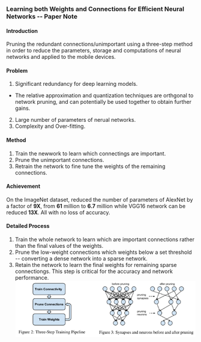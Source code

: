 ### Learning both Weights and Connections for Efficient Neural Networks -- Paper Note
#### Introduction
Pruning the redundant connections/unimportant using a three-step method in order to reduce the parameters, storage and computations of neural networks and applied to the mobile devices.

#### Problem
1. Significant redundancy for deep learning models.
 + The relative approximation and quantization techniques are orthgonal to network pruning, and can potentially be used together to obtain further gains.
2. Large number of parameters of nerual networks.
3. Complexity and Over-fitting.

#### Method
1. Train the newwork to learn which connectings are important.
2. Prune the unimportant connections.
3. Retrain the network to fine tune the weights of the remaining connections.

#### Achievement
On the ImageNet dataset, reduced the number of parameters of AlexNet by a factor of **9X**, from **61** million to **6.7** million while VGG16 network can be reduced **13X**. All with no loss of accuracy.

#### Detailed Process
1. Train the whole network to learn which are important connections rather than the final values of the weights.
2. Prune the low-weight connections which weights below a set threshold -- converting a dense network into a sparse network.
3. Retain the network to learn the final weights for remaining sparse connectiongs. This step is critical for the accuracy and network performance.
![Process](img/process.png)
